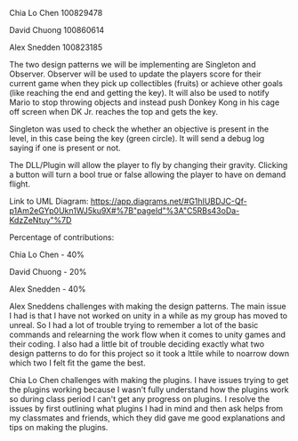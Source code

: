 Chia Lo Chen 100829478 

David Chuong 100860614 

Alex Snedden 100823185

The two design patterns we will be implementing are Singleton and Observer.
Observer will be used to update the players score for their current game when they pick up collectibles (fruits) or achieve other goals (like reaching the end and getting the key). It will also be used to notify Mario to stop throwing objects and instead push Donkey Kong in his cage off screen when DK Jr. reaches the top and gets the key.

Singleton was used to check the whether an objective is present in the level, in this case being the key (green circle). It will send a debug log saying if one is present or not.

The DLL/Plugin will allow the player to fly by changing their gravity. Clicking a button will turn a bool true or false allowing the player to have on demand flight.

Link to UML Diagram: https://app.diagrams.net/#G1hIUBDJC-Qf-p1Am2eGYp0Ukn1WJ5ku9X#%7B"pageId"%3A"C5RBs43oDa-KdzZeNtuy"%7D

Percentage of contributions:

Chia Lo Chen - 40% 

David Chuong - 20%

Alex Snedden - 40%

Alex Sneddens challenges with making the design patterns. The main issue I had is that I have not worked on unity in a while as my group has moved to unreal. So I had a lot of trouble trying to remember a lot of the basic commands and relearning the work flow when it comes to unity games and their coding. I also had a little bit of trouble deciding exactly what two design patterns to do for this project so it took a lttile while to noarrow down which two I felt fit the game the best.

Chia Lo Chen challenges with making the plugins. I have issues trying to get the plugins working because I wasn't fully understand how the plugins work so during class period I can't get any progress on plugins. I resolve the issues by first outlining what plugins I had in mind and then ask helps from my classmates and friends, which they did gave me good explanations and tips on making the plugins.
